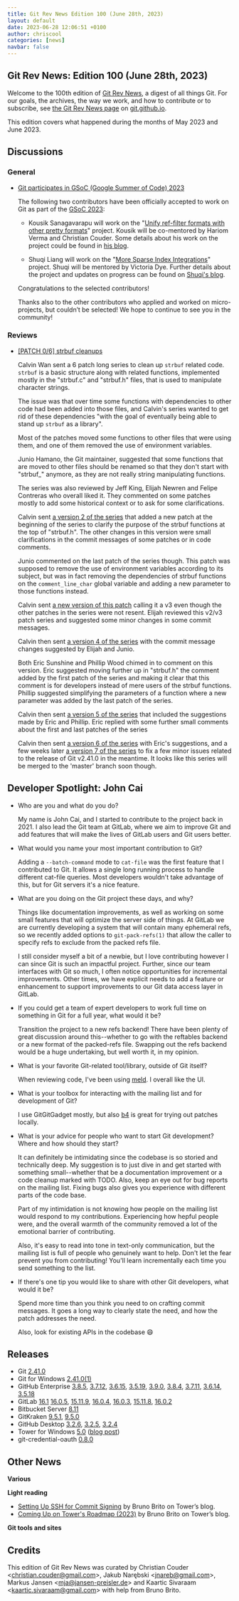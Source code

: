 ```yaml
---
title: Git Rev News Edition 100 (June 28th, 2023)
layout: default
date: 2023-06-28 12:06:51 +0100
author: chriscool
categories: [news]
navbar: false
---
```


## Git Rev News: Edition 100 (June 28th, 2023)

Welcome to the 100th edition of [Git Rev News](https://git.github.io/rev_news/rev_news/),
a digest of all things Git. For our goals, the archives, the way we work, and how to contribute or to
subscribe, see [the Git Rev News page](https://git.github.io/rev_news/rev_news/) on [git.github.io](http://git.github.io).

This edition covers what happened during the months of May 2023 and June 2023.

## Discussions


### General

- [Git participates in GSoC (Google Summer of Code) 2023](https://summerofcode.withgoogle.com/programs/2023/organizations/git)

  The following two contributors have been officially accepted to work on Git
  as part of the [GSoC 2023](https://summerofcode.withgoogle.com/):

    - Kousik Sanagavarapu will work on the "[Unify ref-filter formats with other pretty formats](https://summerofcode.withgoogle.com/programs/2023/projects/rck3kmq2)"
      project. Kousik will be co-mentored by Hariom Verma and Christian Couder.
      Some details about his work on the project could be found in [his blog](https://five-sh.github.io/blog).

    - Shuqi Liang will work on the "[More Sparse Index Integrations](https://summerofcode.withgoogle.com/programs/2023/projects/Rkbc1Abe)"
      project. Shuqi will be mentored by Victoria Dye. Further details about
      the project and updates on progress can be found on [Shuqi's blog](https://cheskaqiqi.github.io/tags/GSoC/).

  Congratulations to the selected contributors!

  Thanks also to the other contributors who applied and worked on micro-projects,
  but couldn’t be selected! We hope to continue to see you in the community!



### Reviews

* [[PATCH 0/6] strbuf cleanups](https://lore.kernel.org/git/20230502211454.1673000-1-calvinwan@google.com/)

  Calvin Wan sent a 6 patch long series to clean up `strbuf` related
  code. `strbuf` is a basic structure along with related functions,
  implemented mostly in the "strbuf.c" and "strbuf.h" files, that is
  used to manipulate character strings.

  The issue was that over time some functions with dependencies to
  other code had been added into those files, and Calvin's series
  wanted to get rid of these dependencies "with the goal of eventually
  being able to stand up `strbuf` as a library".

  Most of the patches moved some functions to other files that were
  using them, and one of them removed the use of environment
  variables.

  Junio Hamano, the Git maintainer, suggested that some functions that
  are moved to other files should be renamed so that they don't start
  with "strbuf_" anymore, as they are not really string manipulating
  functions.

  The series was also reviewed by Jeff King, Elijah Newren and Felipe
  Contreras who overall liked it. They commented on some patches
  mostly to add some historical context or to ask for some
  clarifications.

  Calvin sent
  [a version 2 of the series](https://lore.kernel.org/git/20230503184849.1809304-1-calvinwan@google.com/)
  that added a new patch at the beginning of the series to clarify the
  purpose of the strbuf functions at the top of "strbuf.h". The other
  changes in this version were small clarifications in the commit
  messages of some patches or in code comments.

  Junio commented on the last patch of the series though. This patch
  was supposed to remove the use of environment variables according to
  its subject, but was in fact removing the dependencies of strbuf
  functions on the `comment_line_char` global variable and adding a
  new parameter to those functions instead.

  Calvin sent
  [a new version of this patch](https://lore.kernel.org/git/20230503194201.2360016-1-calvinwan@google.com/)
  calling it a v3 even though the other patches in the series were not
  resent. Elijah reviewed this v2/v3 patch series and suggested some minor
  changes in some commit messages.

  Calvin then sent
  [a version 4 of the series](https://lore.kernel.org/git/20230508165728.525603-1-calvinwan@google.com/)
  with the commit message changes suggested by Elijah and Junio.

  Both Eric Sunshine and Phillip Wood chimed in to comment on this
  version. Eric suggested moving further up in "strbuf.h" the comment
  added by the first patch of the series and making it clear that this
  comment is for developers instead of mere users of the strbuf
  functions. Phillip suggested simplifying the parameters of a
  function where a new parameter was added by the last patch of the
  series.

  Calvin then sent
  [a version 5 of the series](https://lore.kernel.org/git/20230511194446.1492907-1-calvinwan@google.com/)
  that included the suggestions made by Eric and Phillip. Eric replied
  with some further small comments about the first and last patches of
  the series

  Calvin then sent
  [a version 6 of the series](https://lore.kernel.org/git/20230512171429.2202982-1-calvinwan@google.com/)
  with Eric's suggestions, and a few weeks later
  [a version 7 of the series](https://lore.kernel.org/git/20230606194720.2053551-1-calvinwan@google.com/)
  to fix a few minor issues related to the release of Git v2.41.0 in
  the meantime. It looks like this series will be merged to the
  'master' branch soon though.

<!---
### Support
-->


## Developer Spotlight: John Cai

* Who are you and what do you do?

  My name is John Cai, and I started to contribute to the project back in 2021. I
  also lead the Git team at GitLab, where we aim to improve Git and add features
  that will make the lives of GitLab users and Git users better.

* What would you name your most important contribution to Git?

  Adding a `--batch-command` mode to `cat-file` was the first feature that I
  contributed to Git. It allows a single long running process to handle different
  cat-file queries. Most developers wouldn't take advantage of this, but for Git
  servers it's a nice feature.

* What are you doing on the Git project these days, and why?

  Things like documentation improvements, as well as working on some small features
  that will optimize the server side of things. At GitLab we are currently
  developing a system that will contain many ephemeral refs, so we recently added
  options to `git-pack-refs(1)` that allow the caller to specify refs to exclude
  from the packed refs file.

  I still consider myself a bit of a newbie, but I love contributing however I can
  since Git is such an impactful project. Further, since our team interfaces with
  Git so much, I often notice opportunities for incremental improvements. Other
  times, we have explicit needs to add a feature or enhancement to support
  improvements to our Git data access layer in GitLab.

* If you could get a team of expert developers to work full time on
  something in Git for a full year, what would it be?

  Transition the project to a new refs backend! There have been plenty of great
  discussion around this--whether to go with the reftables backend or a new
  format of the packed-refs file. Swapping out the refs backend would be a huge
  undertaking, but well worth it, in my opinion.

* What is your favorite Git-related tool/library, outside of
  Git itself?

  When reviewing code, I've been using [meld](https://github.com/GNOME/meld).
  I overall like the UI.

* What is your toolbox for interacting with the mailing list and for
  development of Git?

  I use GitGitGadget mostly, but also [b4](https://people.kernel.org/monsieuricon/introducing-b4-and-patch-attestation)
  is great for trying out patches locally.

* What is your advice for people who want to start Git development?
  Where and how should they start?

  It can definitely be intimidating since the codebase is so storied and
  technically deep. My suggestion is to just dive in and get started with
  something small--whether that be a documentation improvement or a code cleanup
  marked with TODO. Also, keep an eye out for bug reports on the mailing list.
  Fixing bugs also gives you experience with different parts of the code base.

  Part of my intimidation is not knowing how people on the mailing list would
  respond to my contributions. Experiencing how hepful people were, and the
  overall warmth of the community removed a lot of the emotional barrier of
  contributing.

  Also, it's easy to read into tone in text-only communication, but the mailing
  list is full of people who genuinely want to help. Don't let the fear prevent
  you from contributing! You'll learn incrementally each time you send something
  to the list.

* If there's one tip you would like to share with other Git
  developers, what would it be?

  Spend more time than you think you need to on crafting commit messages. It goes
  a long way to clearly state the need, and how the patch addresses the need.

  Also, look for existing APIs in the codebase 😄


## Releases

+ Git [2.41.0](https://public-inbox.org/git/xmqqleh3a3wm.fsf@gitster.g/)
+ Git for Windows [2.41.0(1)](https://github.com/git-for-windows/git/releases/tag/v2.41.0.windows.1)
+ GitHub Enterprise [3.8.5](https://help.github.com/enterprise-server@3.8/admin/release-notes#3.8.5),
[3.7.12](https://help.github.com/enterprise-server@3.7/admin/release-notes#3.7.12),
[3.6.15](https://help.github.com/enterprise-server@3.6/admin/release-notes#3.6.15),
[3.5.19](https://help.github.com/enterprise-server@3.5/admin/release-notes#3.5.19),
[3.9.0](https://help.github.com/enterprise-server@3.9/admin/release-notes#3.9.0),
[3.8.4](https://help.github.com/enterprise-server@3.8/admin/release-notes#3.8.4),
[3.7.11](https://help.github.com/enterprise-server@3.7/admin/release-notes#3.7.11),
[3.6.14](https://help.github.com/enterprise-server@3.6/admin/release-notes#3.6.14),
[3.5.18](https://help.github.com/enterprise-server@3.5/admin/release-notes#3.5.18)
+ GitLab [16.1](https://about.gitlab.com/releases/2023/06/22/gitlab-16-1-released/)
[16.0.5](https://about.gitlab.com/releases/2023/06/16/gitlab-16-0-5-released/),
[15.11.9](https://about.gitlab.com/releases/2023/06/15/gitlab-15-11-9-released/),
[16.0.4](https://about.gitlab.com/releases/2023/06/08/gitlab-16-0-4-released/),
[16.0.3](https://about.gitlab.com/releases/2023/06/07/gitlab-16-0-3-released/),
[15.11.8](https://about.gitlab.com/releases/2023/06/07/gitlab-15-11-8-released/),
[16.0.2](https://about.gitlab.com/releases/2023/06/05/security-release-gitlab-16-0-2-released/)
+ Bitbucket Server [8.11](https://confluence.atlassian.com/bitbucketserver/bitbucket-server-release-notes-872139866.html)
+ GitKraken [9.5.1](https://help.gitkraken.com/gitkraken-client/current/),
[9.5.0](https://help.gitkraken.com/gitkraken-client/current/)
+ GitHub Desktop [3.2.6](https://desktop.github.com/release-notes/),
[3.2.5](https://desktop.github.com/release-notes/),
[3.2.4](https://desktop.github.com/release-notes/)
+ Tower for Windows [5.0](https://www.git-tower.com/release-notes/windows?show_tab=release-notes) ([blog post](https://www.git-tower.com/blog/tower-windows-5/))
+ git-credential-oauth [0.8.0](https://github.com/hickford/git-credential-oauth/releases/tag/v0.8.0)

## Other News

__Various__


__Light reading__
+ [Setting Up SSH for Commit Signing](https://www.git-tower.com/blog/setting-up-ssh-for-commit-signing/) by Bruno Brito on Tower’s blog.
+ [Coming Up on Tower's Roadmap (2023)](https://www.git-tower.com/blog/coming-up-on-the-roadmap-2023/) by Bruno Brito on Tower’s blog.
<!---
__Easy watching__
-->

__Git tools and sites__


## Credits

This edition of Git Rev News was curated by
Christian Couder &lt;<christian.couder@gmail.com>&gt;,
Jakub Narębski &lt;<jnareb@gmail.com>&gt;,
Markus Jansen &lt;<mja@jansen-preisler.de>&gt; and
Kaartic Sivaraam &lt;<kaartic.sivaraam@gmail.com>&gt;
with help from Bruno Brito.
